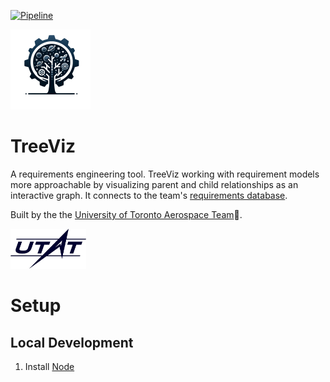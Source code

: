 [![Pipeline](https://github.com/utat-ss/tree-visualizer/actions/workflows/pipeline.yml/badge.svg)](https://github.com/utat-ss/tree-visualizer/actions/workflows/pipeline.yml)

<img src="img/treeviz-logo.png" height="128">

# TreeViz
A requirements engineering tool. TreeViz working with requirement models more approachable by visualizing parent and child relationships as an interactive graph. It connects to the team's [requirements database](https://www.notion.so/utat-ss/b9c7195bd9fa414a97ee704f503a0e9f?v=0f0b8595c5a943f5b01190c34206415b&pvs=4).

Built by the the [University of Toronto Aerospace Team](https://www.utat.ca/space-systems):milky_way:.

<img src="img/utat-logo.png" height="64">


# Setup

## Local Development
1. Install [Node](https://nodejs.org/en)
